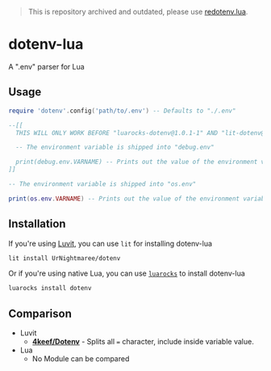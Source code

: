 > This is repository archived and outdated, please use [redotenv.lua](https://github.com/UrNightmaree/redotenv.lua).

# dotenv-lua
A ".env" parser for Lua

## Usage
```lua
require 'dotenv'.config('path/to/.env') -- Defaults to "./.env"

--[[
  THIS WILL ONLY WORK BEFORE "luarocks-dotenv@1.0.1-1" AND "lit-dotenv@1.0.2"!!

  -- The environment variable is shipped into "debug.env"

  print(debug.env.VARNAME) -- Prints out the value of the environment variable
]]

-- The environment variable is shipped into "os.env"

print(os.env.VARNAME) -- Prints out the value of the environment variable
```

## Installation
If you're using [Luvit](https://luvit.io), you can use `lit` for installing dotenv-lua
```bash
lit install UrNightmaree/dotenv
```
Or if you're using native Lua, you can  use [`luarocks`](https://luarocks.org) to install dotenv-lua
```bash
luarocks install dotenv
```

## Comparison
 - Luvit
   - [**4keef/Dotenv**](https://github.com/4keef/Dotenv) - Splits all `=` character, include inside variable value.
 - Lua
   - No Module can be compared
